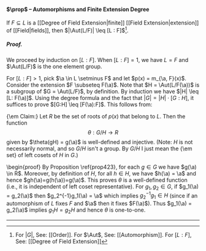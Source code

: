 #### $\prop$ – Automorphisms and Finite Extension Degree
If $F \subseteq L$ is a [[Degree of Field Extension|finite]] [[Field Extension|extension]] of [[Field|fields]], then $|\Aut(L/F)| \leq [L : F]$[^1].

##### *Proof.*
We proceed by induction on $[L:F]$. When $[L:F]=1$, we have $L = F$ and $\Aut(L/F)$ is the one element group.

For $[L: F] > 1$,  pick $\a \in L \setminus F$ and let $p(x) = m_{\a, F}(x)$. Consider the extension $F \subseteq F(\a)$.
Note that $H = \Aut(L/F(\a))$ is a subgroup of  $G = \Aut(L/F)$, by definition. By induction we have $|H| \leq [L: F(\a)]$.  Using the degree formula and the fact that $|G| = |H| \cdot [G:H]$, it suffices to prove $[G:H] \leq [F(\a):F]$. This follows from:

{\em Claim:} Let $R$ be the set of roots of $p(x)$ that belong to $L$. Then the function
$$\begin{equation}
\theta: G/H  \to R
\end{equation}$$
given by $\theta(gH) = g(\a)$ is well-defined and injective. (Note: $H$ is not necessarily normal, and so $G/H$ isn't a group. By $G/H$ I just mean the {\em set} of left cosets of $H$ in $G$.)

\begin{proof}
By Proposition \ref{prop423}, for each $g \in G$ we have $g(\a) \in R$. Moreover, by definition of $H$, for all $h \in H$, we have $h(\a) = \a$ and hence $gh(\a)=g(h(\a))=g(\a)$. This proves $\theta$ is a
well-defined function (i.e., it is independent of left coset representative). For $g_1, g_2 \in G$, if $g_1(\a) = g_2(\a)$ then $g_2^{-1}g_1(\a) = \a$ which implies $g_2^{-1}g_1 \in H$ (since if an automorphism of $L$ fixes $F$ and $\a$ then it fixes $F(\a)$). Thus $g_1(\a) = g_2(\a)$ implies $g_1H = g_2H$ and hence $\theta$ is one-to-one.
***

[^1]: For $|G|$, See: [[Order]]. For $\Aut$, See: [[Automorphism]]. For $[L:F]$, See: [[Degree of Field Extension]]
